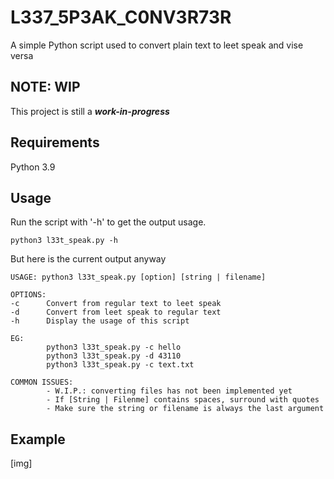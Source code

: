 # L337_5P3AK_C0NV3R73R

A simple Python script used to convert plain text to leet speak and vise versa

## NOTE: WIP

This project is still a ___work-in-progress___

## Requirements

Python 3.9

## Usage

Run the script with '-h' to get the output usage.
```
python3 l33t_speak.py -h  
```
But here is the current output anyway
```
USAGE: python3 l33t_speak.py [option] [string | filename]

OPTIONS: 
-c      Convert from regular text to leet speak
-d      Convert from leet speak to regular text
-h      Display the usage of this script

EG:
        python3 l33t_speak.py -c hello
        python3 l33t_speak.py -d 43110
        python3 l33t_speak.py -c text.txt

COMMON ISSUES:
        - W.I.P.: converting files has not been implemented yet
        - If [String | Filenme] contains spaces, surround with quotes
        - Make sure the string or filename is always the last argument
```

## Example

[img]
